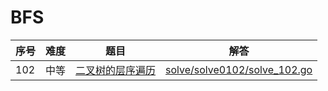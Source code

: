 # BFS

<!--- table -->

| 序号 | 难度 | 题目                                                                                    | 解答                                                         |
| ---- | ---- | --------------------------------------------------------------------------------------- | ------------------------------------------------------------ |
| 102  | 中等 | [二叉树的层序遍历](https://leetcode-cn.com/problems/binary-tree-level-order-traversal/) | [solve/solve0102/solve_102.go](solve/solve0102/solve_102.go) |
